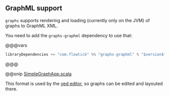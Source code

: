 ## GraphML support

`graphs` supports rendering and loading (currently only on the JVM) of graphs to GraphML XML.

You need to add the `graphs-graphml` dependency to use that:

@@@vars
```scala
libraryDependencies += "com.flowtick" %% "graphs-graphml" % "$version$"
```
@@@

@@snip [SimpleGraphApp.scala](../examples/src/main/scala/GraphMLRendererApp.scala)

This format is used by the [yed editor](https://www.yworks.com/products/yed), so graphs can be edited and 
layouted there.

